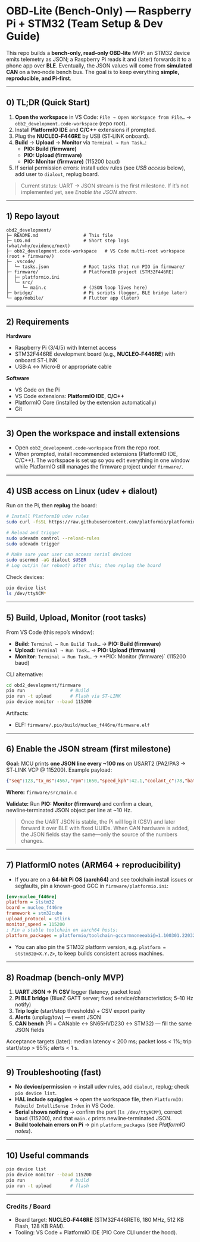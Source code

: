 # OBD‑Lite (Bench‑Only) — Raspberry Pi + STM32 (Team Setup & Dev Guide)

This repo builds a **bench‑only, read‑only OBD‑lite** MVP: an STM32 device emits telemetry as JSON; a Raspberry Pi reads it and (later) forwards it to a phone app over **BLE**. Eventually, the JSON values will come from **simulated CAN** on a two‑node bench bus. The goal is to keep everything **simple, reproducible, and Pi‑first**.

---

## 0) TL;DR (Quick Start)

1. **Open the workspace** in VS Code: `File → Open Workspace from File…` → `obb2_development.code-workspace` (repo root).
2. Install **PlatformIO IDE** and **C/C++** extensions if prompted.
3. Plug the **NUCLEO‑F446RE** by USB (ST‑LINK onboard).
4. **Build** -> **Upload** -> **Monitor** via `Terminal → Run Task…`:
   - **PIO: Build (firmware)**
   - **PIO: Upload (firmware)**
   - **PIO: Monitor (firmware)** (115200 baud)
5. If serial permission errors: install udev rules (see *USB access* below), add user to `dialout`, replug board.

> Current status: UART → JSON stream is the first milestone. If it’s not implemented yet, see *Enable the JSON stream*.

---

## 1) Repo layout

```
obd2_development/
├─ README.md                 # This file
├─ LOG.md                    # Short step logs (what/why/evidence/next)
├─ obb2_development.code-workspace   # VS Code multi-root workspace (root + firmware/)
├─ .vscode/
│  └─ tasks.json             # Root tasks that run PIO in firmware/
├─ firmware/                 # PlatformIO project (STM32F446RE)
│  ├─ platformio.ini
│  └─ src/
│     └─ main.c              # (JSON loop lives here)
├─ bridge/                   # Pi scripts (logger, BLE bridge later)
└─ app/mobile/               # Flutter app (later)
```

---

## 2) Requirements

**Hardware**
- Raspberry Pi (3/4/5) with Internet access
- STM32F446RE development board (e.g., **NUCLEO‑F446RE**) with onboard ST‑LINK
- USB‑A ↔ Micro‑B or appropriate cable

**Software**
- VS Code on the Pi
- VS Code extensions: **PlatformIO IDE**, **C/C++**
- PlatformIO Core (installed by the extension automatically)
- Git

---

## 3) Open the workspace and install extensions

- Open `obb2_development.code-workspace` from the repo root.
- When prompted, install recommended extensions (PlatformIO IDE, C/C++). The workspace is set up so you edit everything in one window while PlatformIO still manages the firmware project under `firmware/`.

---

## 4) USB access on Linux (udev + dialout)

Run on the Pi, then **replug** the board:

```bash
# Install PlatformIO udev rules
sudo curl -fsSL https://raw.githubusercontent.com/platformio/platformio-core/develop/platformio/assets/system/99-platformio-udev.rules   -o /etc/udev/rules.d/99-platformio-udev.rules

# Reload and trigger
sudo udevadm control --reload-rules
sudo udevadm trigger

# Make sure your user can access serial devices
sudo usermod -aG dialout $USER
# Log out/in (or reboot) after this; then replug the board
```

Check devices:
```bash
pio device list
ls /dev/ttyACM*
```

---

## 5) Build, Upload, Monitor (root tasks)

From VS Code (this repo’s window):

- **Build:** `Terminal → Run Build Task…` → **PIO: Build (firmware)**
- **Upload:** `Terminal → Run Task…` → **PIO: Upload (firmware)**
- **Monitor:** `Terminal → Run Task…` → **PIO: Monitor (firmware)` (115200 baud)

CLI alternative:
```bash
cd obd2_development/firmware
pio run                 # Build
pio run -t upload       # Flash via ST-LINK
pio device monitor --baud 115200
```

Artifacts:
- ELF: `firmware/.pio/build/nucleo_f446re/firmware.elf`

---

## 6) Enable the JSON stream (first milestone)

**Goal:** MCU prints **one JSON line every ~100 ms** on USART2 (PA2/PA3 → ST‑LINK VCP @ 115200). Example payload:

```json
{"seq":123,"tx_ms":4567,"rpm":1650,"speed_kph":42.1,"coolant_c":78,"batt_v":12.1}
```

**Where:** `firmware/src/main.c`

**Validate:** Run **PIO: Monitor (firmware)** and confirm a clean, newline‑terminated JSON object per line at ~10 Hz.

> Once the UART JSON is stable, the Pi will log it (CSV) and later forward it over BLE with fixed UUIDs. When CAN hardware is added, the JSON fields stay the same—only the source of the numbers changes.

---

## 7) PlatformIO notes (ARM64 + reproducibility)

- If you are on a **64‑bit Pi OS (aarch64)** and see toolchain install issues or segfaults, pin a known-good GCC in `firmware/platformio.ini`:

```ini
[env:nucleo_f446re]
platform = ststm32
board = nucleo_f446re
framework = stm32cube
upload_protocol = stlink
monitor_speed = 115200
; Pin a stable toolchain on aarch64 hosts:
platform_packages = platformio/toolchain-gccarmnoneeabi@=1.100301.220327
```

- You can also pin the STM32 platform version, e.g. `platform = ststm32@<X.Y.Z>`, to keep builds consistent across machines.

---

## 8) Roadmap (bench‑only MVP)

1) **UART JSON → Pi CSV** logger (latency, packet loss)
2) **Pi BLE bridge** (BlueZ GATT server; fixed service/characteristics; 5–10 Hz notify)
3) **Trip logic** (start/stop thresholds) + CSV export parity
4) **Alerts** (unplug/tow) — event JSON
5) **CAN bench** (Pi + CANable ↔ SN65HVD230 ↔ STM32) — fill the same JSON fields

Acceptance targets (later): median latency < 200 ms; packet loss < 1%; trip start/stop > 95%; alerts < 1 s.

---

## 9) Troubleshooting (fast)

- **No device/permission** → install udev rules, add `dialout`, replug; check `pio device list`.
- **HAL include squiggles** → open the workspace file, then `PlatformIO: Rebuild IntelliSense Index` in VS Code.
- **Serial shows nothing** → confirm the port (`ls /dev/ttyACM*`), correct baud (115200), and that `main.c` prints newline‑terminated JSON.
- **Build toolchain errors on Pi** → pin `platform_packages` (see *PlatformIO notes*).

---

## 10) Useful commands

```bash
pio device list
pio device monitor --baud 115200
pio run                 # build
pio run -t upload       # flash
```

---

### Credits / Board

- Board target: **NUCLEO‑F446RE** (STM32F446RET6, 180 MHz, 512 KB Flash, 128 KB RAM).
- Tooling: VS Code + PlatformIO IDE (PIO Core CLI under the hood).
